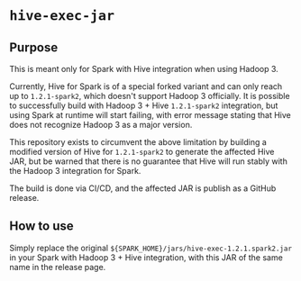 # `hive-exec-jar`

## Purpose

This is meant only for Spark with Hive integration when using Hadoop 3.

Currently, Hive for Spark is of a special forked variant and can only reach up
to `1.2.1-spark2`, which doesn't support Hadoop 3 officially. It is possible to
successfully build with Hadoop 3 + Hive `1.2.1-spark2` integration, but using
Spark at runtime will start failing, with error message stating that Hive does
not recognize Hadoop 3 as a major version.

This repository exists to circumvent the above limitation by building a modified
version of Hive for `1.2.1-spark2` to generate the affected Hive JAR, but be
warned that there is no guarantee that Hive will run stably with the Hadoop 3
integration for Spark.

The build is done via CI/CD, and the affected JAR is publish as a GitHub
release.

## How to use

Simply replace the original
`${SPARK_HOME}/jars/hive-exec-1.2.1.spark2.jar` in your Spark with Hadoop 3 +
Hive integration, with this JAR of the same name in the release page.
